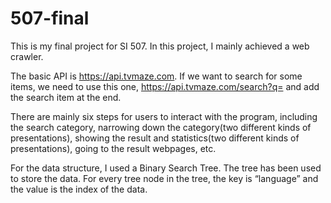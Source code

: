 # 507-final
This is my final project for SI 507. In this project, I mainly achieved a web crawler.

The basic API is https://api.tvmaze.com. If we want to search for some items, we need to use this one, https://api.tvmaze.com/search?q= and add the search item at the end.

There are mainly six steps for users to interact with the program, including the search category, narrowing down the category(two different kinds of presentations), showing the result and statistics(two different kinds of presentations), going to the result webpages, etc.

For the data structure, I used a Binary Search Tree. The tree has been used to store the data. For every tree node in the tree, the key is “language” and the value is the index of the data.

